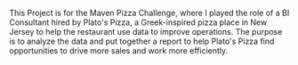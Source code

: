 This Project is for the Maven Pizza Challenge, where I played the role of a BI Consultant hired by Plato's Pizza, a Greek-inspired pizza place in New Jersey to help the restaurant use data to improve operations.
The purpose is to analyze the data and put together a report to help Plato's Pizza find opportunities to drive more sales and work more efficiently.
